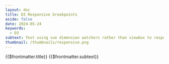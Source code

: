 ```yaml
---
layout: doc
title: D3 Responsive breakpoints
aside: false
date: 2024-05-24
keywords:
  - D3
subtext: Test using vue dimension watchers rather than viewbox to responsively adjust plot size
thumbnail: /thumbnails/responsive.png
---
```


<FigureTitle>{{$frontmatter.title}}</FigureTitle>
<SubtitleHeader>{{$frontmatter.subtext}}</SubtitleHeader>
<D3PlotContainer>

<div ref="bigContainer" class="container h-screen w-screen mx-auto">
    <div ref="svgContainer"></div>
  </div>
</D3PlotContainer>

<script setup>
  import { ref, onMounted, watchEffect, nextTick, watch } from 'vue';
  import * as d3 from 'd3';
  import { useResizeObserver } from '@vueuse/core';

  //refs
  const svgContainer = ref(null);
  const bigContainer = ref(null);

  //dimensions
  const dimensions = ref({
    width: 0,
    height: 0,
    margin: {
      top: 15,
      right: 15,
      bottom: 40,
      left: 40,
    },
  });

  let wrapper;

  //data
  const data = [
    { x: 10, y: 20 },
    { x: 40, y: 90 },
    { x: 80, y: 50 },
    { x: 160, y: 100 },
    { x: 200, y: 150 },
  ];

  //watch for resize
  useResizeObserver(bigContainer, (entries) => {
    const entry = entries[0];
    const { width, height } = entry.contentRect;
    console.log('width', width, 'height', height)
    dimensions.value.width = width * 0.8;
    dimensions.value.height = height * 0.8;
  });

  //watch for changes in dimensions
  watch(
    () => [dimensions.value.width, dimensions.value.height],
    () => {
      makePlot();
    },
  )

  //make plot once mounted
  onMounted(() => {
    makePlot();
  });


  //create plot
  function makePlot() {
    //check if data is available
    if (!data) {
      return;
    }

    //remove old plot
    if (wrapper !== undefined) {
      wrapper.remove();
    }

    //set dimensions
    const innerWidth = dimensions.value.width - dimensions.value.margin.left - dimensions.value.margin.right;
    const innerHeight = dimensions.value.height - dimensions.value.margin.top - dimensions.value.margin.bottom;
    
    //set accessors
    const xAccessor = (d) => d.x;
    const yAccessor = (d) => d.y;
    const colorAccessor = (d) => d.x;

    //set color scale
    const colorScale = d3
      .scaleLinear()
      .domain(d3.extent(data, colorAccessor))
      .range(['skyblue', 'darkslategrey']);

    //create svg
    wrapper = d3
      .select(svgContainer.value)
      .append('svg')
      .attr('width', dimensions.value.width)
      .attr('height', dimensions.value.height)

    //create bounds
    const bounds = wrapper
      .append('g')
      .attr('transform', `translate(${dimensions.value.margin.left}, ${dimensions.value.margin.top})`);

    //create x scale
    const xScale = d3
      .scaleLinear()
      .domain(d3.extent(data, xAccessor))
      .range([0, innerWidth])
      .nice();

    //create y scale
    const yScale = d3
      .scaleLinear()
      .domain(d3.extent(data, yAccessor))
      .range([innerHeight, 0])
      .nice();

    //create circles
    bounds.selectAll('circle')
      .data(data)
      .enter()
      .append('circle')
      .attr('cx', (d) => xScale(xAccessor(d)))
      .attr('cy', (d) => yScale(yAccessor(d)))
      .attr('r', 10)
      .attr('fill', (d) => colorScale(colorAccessor(d)));

    //create y axis
    const yAxisGenerator = d3.axisLeft().scale(yScale);
    const yAxis = bounds.append('g').call(yAxisGenerator);

    //create x axis
    const xAxisGenerator = d3.axisBottom().scale(xScale);
    const xAxis = bounds
      .append('g')
      .call(xAxisGenerator)
      .attr('transform', `translate(0, ${innerHeight})`);

    //create x axis label
    const xAxisLabel = xAxis
      .append('text')
      .attr('x', innerWidth / 2)
      .attr('y', dimensions.value.margin.bottom - 10)
      .attr('fill', 'black')
      .style('font-size', '1.4em')
      .html('Dew point (&deg;F)');

      const yAxisLabel = yAxis
      .append('text')
      .attr('x', -innerHeight / 2)
      .attr('y', -dimensions.value.margin.left + 10)
      .attr('transform', 'rotate(-90)')
      .attr('fill', 'black')
      .style('font-size', '1.4em')
      .html('Temp (&deg;F)');
  }
</script>

<style scoped>
</style>
